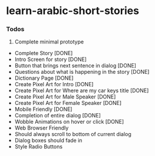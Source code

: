 # learn-arabic-short-stories

### Todos

1. Complete minimal prototype
 - Complete Story [DONE]
 - Intro Screen for story [DONE]
 - Button that brings next sentence in dialog [DONE]
 - Questions about what is happening in the story [DONE]
 - Dictionary Page [DONE]
 - Create Pixel Art for Intro [DONE]
 - Create Pixel Art for Where are my car keys title [DONE]
 - Create Pixel Art for Male Speaker [DONE]
 - Create Pixel Art for Female Speaker [DONE]
 - Mobile Friendly [DONE]
 - Completion of entire dialog [DONE]
 - Wobble Animations on hover or click [DONE]
 - Web Browser Friendly 
 - Should always scroll to bottom of current dialog
 - Dialog boxes should fade in
 - Style Radio Buttons